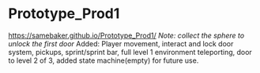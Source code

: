 # Prototype_Prod1
https://samebaker.github.io/Prototype_Prod1/
*Note: collect the sphere to unlock the first door*
Added: Player movement, interact and lock door system, pickups, sprint/sprint bar, full level 1 environment teleporting, door to level 2 of 3, added state machine(empty) for future use.
